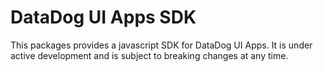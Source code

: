 # DataDog UI Apps SDK

This packages provides a javascript SDK for DataDog UI Apps. It is under active development and is subject to breaking changes at any time.
